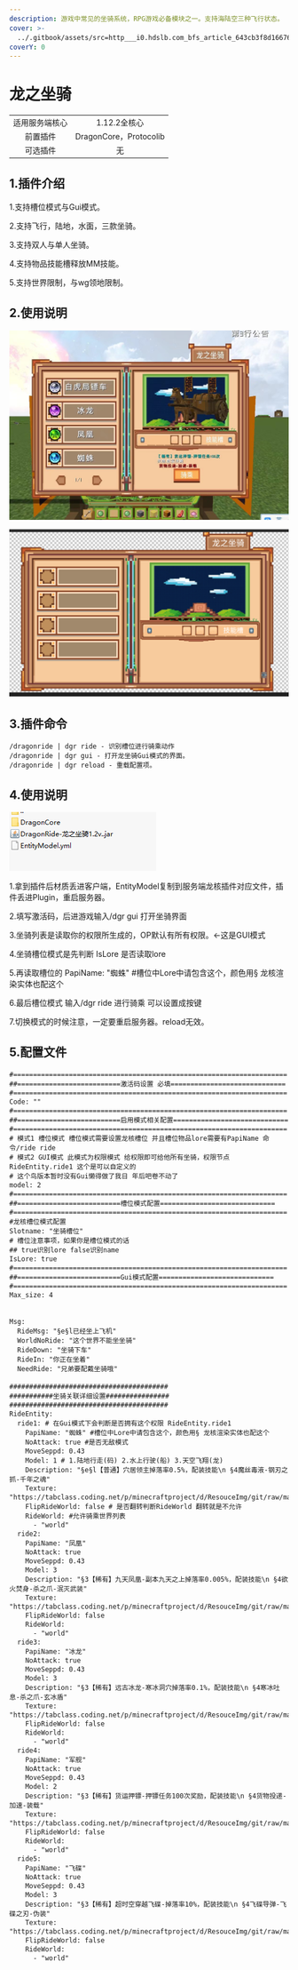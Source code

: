 ```yaml
---
description: 游戏中常见的坐骑系统，RPG游戏必备模块之一。支持海陆空三种飞行状态。
cover: >-
  ../.gitbook/assets/src=http___i0.hdslb.com_bfs_article_643cb3f8d166763b7f2ea894adeffe7b93301acb.jpg&refer=http___i0.hdslb.jpg
coverY: 0
---
```


# 龙之坐骑

|         |                       |
| :-----: | :-------------------: |
| 适用服务端核心 |       1.12.2全核心       |
|   前置插件  | DragonCore，Protocolib |
|   可选插件  |           无           |

## 1.插件介绍 <a href="#1-cha-jian-jie-shao" id="1-cha-jian-jie-shao"></a>

1.支持槽位模式与Gui模式。

2.支持飞行，陆地，水面，三款坐骑。

3.支持双人与单人坐骑。

4.支持物品技能槽释放MM技能。

5.支持世界限制，与wg领地限制。

## 2.使用说明 <a href="#2-tu-pian-zhan-shi" id="2-tu-pian-zhan-shi"></a>

![](<../.gitbook/assets/image (7) (1) (1) (1) (1) (1).png>)

![](<../.gitbook/assets/image (2) (1).png>)

## 3.插件命令 <a href="#3-ming-ling-quan-jie" id="3-ming-ling-quan-jie"></a>

```
/dragonride | dgr ride - 识别槽位进行骑乘动作
/dragonride | dgr gui - 打开龙坐骑Gui模式的界面。
/dragonride | dgr reload - 重载配置项。
```

## 4.使用说明 <a href="#3-pei-zhi-shi-yong-shuo-ming" id="3-pei-zhi-shi-yong-shuo-ming"></a>

![](<../.gitbook/assets/image (12) (1) (1) (1).png>)

1.拿到插件后材质丢进客户端，EntityModel复制到服务端龙核插件对应文件，插件丢进Plugin，重启服务器。

2.填写激活码，后进游戏输入/dgr gui 打开坐骑界面

3.坐骑列表是读取你的权限所生成的，OP默认有所有权限。<-这是GUI模式

4.坐骑槽位模式是先判断 IsLore 是否读取lore&#x20;

5.再读取槽位的 PapiName: "蜘蛛" #槽位中Lore中请包含这个，颜色用§ 龙核渲染实体也配这个

6.最后槽位模式 输入/dgr ride 进行骑乘 可以设置成按键

7.切换模式的时候注意，一定要重启服务器。reload无效。

## 5.配置文件

```
#=====================================================================
##==========================激活码设置 必填=============================
#=====================================================================
Code: ""
#=====================================================================
##==========================启用模式相关配置=============================
#=====================================================================
# 模式1 槽位模式 槽位模式需要设置龙核槽位 并且槽位物品lore需要有PapiName 命令/ride ride
# 模式2 GUI模式 此模式为权限模式 给权限即可给他所有坐骑，权限节点 RideEntity.ride1 这个是可以自定义的
# 这个鸟版本暂时没有Gui懒得做了我日 年后吧卷不动了
model: 2
#=====================================================================
##==========================槽位模式配置=============================
#=====================================================================
#龙核槽位模式配置
Slotname: "坐骑槽位"
# 槽位注意事项，如果你是槽位模式的话
## true识别lore false识别name
IsLore: true
#=====================================================================
##==========================Gui模式配置=============================
#=====================================================================
Max_size: 4


Msg:
  RideMsg: "§e§l已经坐上飞机"
  WorldNoRide: "这个世界不能坐坐骑"
  RideDown: "坐骑下车"
  RideIn: "你正在坐着"
  NeedRide: "兄弟要配戴坐骑哦"

########################################
###########坐骑关联详细设置################
########################################
RideEntity:
  ride1: # 在Gui模式下会判断是否拥有这个权限 RideEntity.ride1
    PapiName: "蜘蛛" #槽位中Lore中请包含这个，颜色用§ 龙核渲染实体也配这个
    NoAttack: true #是否无敌模式
    MoveSeppd: 0.43
    Model: 1 # 1.陆地行走(码) 2.水上行驶(船) 3.天空飞翔(龙)
    Description: "§e§l【普通】穴居领主掉落率0.5%，配装技能\n §4魔丝毒液-钢刃之抓-千年之魂"
    Texture: "https://tabclass.coding.net/p/minecraftproject/d/ResouceImg/git/raw/master/DragonRide/img1.png"
    FlipRideWorld: false # 是否翻转判断RideWorld 翻转就是不允许
    RideWorld: #允许骑乘世界列表
      - "world"
  ride2:
    PapiName: "凤凰"
    NoAttack: true
    MoveSeppd: 0.43
    Model: 3
    Description: "§3【稀有】九天凤凰-副本九天之上掉落率0.005%，配装技能\n §4欲火焚身-杀之爪-泯灭武装"
    Texture: "https://tabclass.coding.net/p/minecraftproject/d/ResouceImg/git/raw/master/DragonRide/img2.png"
    FlipRideWorld: false
    RideWorld:
      - "world"
  ride3:
    PapiName: "冰龙"
    NoAttack: true
    MoveSeppd: 0.43
    Model: 3
    Description: "§3【稀有】远古冰龙-寒冰洞穴掉落率0.1%，配装技能\n §4寒冰吐息-杀之爪-玄冰盾"
    Texture: "https://tabclass.coding.net/p/minecraftproject/d/ResouceImg/git/raw/master/DragonRide/img3.png"
    FlipRideWorld: false
    RideWorld:
      - "world"
  ride4:
    PapiName: "军舰"
    NoAttack: true
    MoveSeppd: 0.43
    Model: 2
    Description: "§3【稀有】货运押镖-押镖任务100次奖励，配装技能\n §4货物投递-加速-装载"
    Texture: "https://tabclass.coding.net/p/minecraftproject/d/ResouceImg/git/raw/master/DragonRide/img4.png"
    FlipRideWorld: false
    RideWorld:
      - "world"
  ride5:
    PapiName: "飞碟"
    NoAttack: true
    MoveSeppd: 0.43
    Model: 3
    Description: "§3【稀有】超时空穿越飞碟-掉落率10%，配装技能\n §4飞碟导弹-飞碟之刃-伪装"
    Texture: "https://tabclass.coding.net/p/minecraftproject/d/ResouceImg/git/raw/master/DragonRide/img4.png"
    FlipRideWorld: false
    RideWorld:
      - "world"
```
